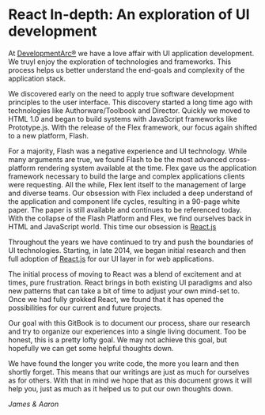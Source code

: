 # React In-depth: An exploration of UI development
 At [DevelopmentArc&reg;](http://developmentarc.com) we have a love affair with UI application development. We truyl enjoy the exploration of technologies and frameworks. This process helps us better understand the end-goals and complexity of the application stack.

We discovered early on the need to apply true software development principles to the user interface. This discovery started a long time ago with technologies like Authorware/Toolbook and Director. Quickly we moved to HTML 1.0 and began to build systems with JavaScript frameworks like Prototype.js. With the release of the Flex framework, our focus again shifted to a new platform, Flash. 

For a majority, Flash was a negative experience and UI technology. While many arguments are true, we found Flash to be the most advanced cross-platform rendering system available at the time. Flex gave us the application framework necessary to build the large and complex applications clients were requesting. All the while, Flex lent itself to the management of large and diverse teams. Our obsession with Flex included a deep understand of the application and component life cycles, resulting in a 90-page white paper. The paper is still available and continues to be referenced today. With the collapse of the Flash Platform and Flex, we find ourselves back in HTML and JavaScript world. This time our obsession is [React.js](https://facebook.github.io/react/)

Throughout the years we have continued to try and push the boundaries of UI technologies. Starting, in late 2014, we began initial research and then full adoption of [React.js](https://facebook.github.io/react/) for our UI layer in for web applications.

The initial process of moving to React was a blend of excitement and at times, pure frustration. React brings in both existing UI paradigms and also new patterns that can take a bit of time to adjust your own mind-set to. Once we had fully grokked React, we found that it has opened the possibilities for our current and future projects.

Our goal with this GitBook is to document our process, share our research and try to organize our experiences into a single living document. Too be honest, this is a pretty lofty goal. We may not achieve this goal, but hopefully we can get some helpful thoughts down. 

We have found the longer you write code, the more you learn and then shortly forget. This means that our writings are just as much for ourselves as for others. With that in mind we hope that as this document grows it will help you, just as much as it helped us to put our own thoughts down.

*James & Aaron*
